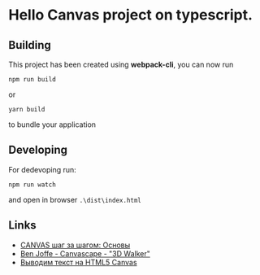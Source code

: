 # Hello Canvas project on typescript.

## Building
This project has been created using **webpack-cli**, you can now run

```
npm run build
```

or

```
yarn build
```

to bundle your application

## Developing
For dedevoping run:
```
npm run watch
```
and open in browser `.\dist\index.html`

## Links
* [CANVAS шаг за шагом: Основы](https://habr.com/ru/post/111308/)
* [Ben Joffe - Canvascape - "3D Walker"](https://www.benjoffe.com/code/demos/canvascape)
* [Выводим текст на HTML5 Canvas](https://habr.com/ru/post/140235/?ysclid=kzbd1onqdh)